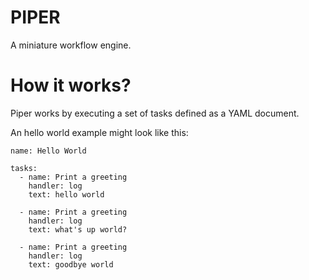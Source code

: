 # PIPER

A miniature workflow engine. 

# How it works? 

Piper works by executing a set of tasks defined as a YAML document. 

An hello world example might look like this: 

```
name: Hello World
    
tasks: 
  - name: Print a greeting
    handler: log
    text: hello world
    
  - name: Print a greeting
    handler: log
    text: what's up world?
    
  - name: Print a greeting
    handler: log
    text: goodbye world
```